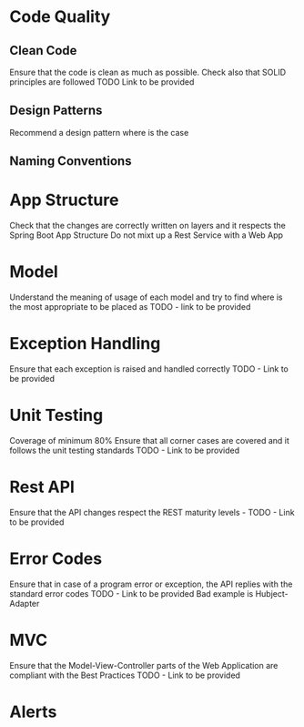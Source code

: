 # Code Quality
## Clean Code
Ensure that the code is clean as much as possible. Check also that SOLID principles are followed TODO Link to be provided
## Design Patterns
Recommend a design pattern where is the case
## Naming Conventions
# App Structure
Check that the changes are correctly written on layers and it respects the Spring Boot App Structure
Do not mixt up a Rest Service with a Web App
# Model
Understand the meaning of usage of each model and try to find where is the most appropriate to be placed as TODO - link to be provided
# Exception Handling
Ensure that each exception is raised and handled correctly TODO - Link to be provided
# Unit Testing
Coverage of minimum 80%
Ensure that all corner cases are covered and it follows the unit testing standards TODO - Link to be provided
# Rest API
Ensure that the API changes respect the REST maturity levels - TODO - Link to be provided
# Error Codes
Ensure that in case of a program error or exception, the API replies with the standard error codes TODO - Link to be provided
Bad example is Hubject-Adapter
# MVC
Ensure that the Model-View-Controller parts of the Web Application are compliant with the Best Practices TODO - Link to be provided
# Alerts
